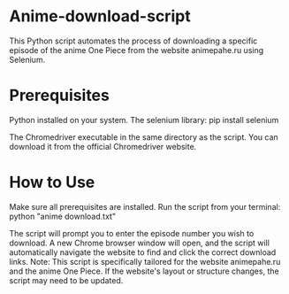 # Anime-download-script
This Python script automates the process of downloading a specific episode of the anime One Piece from the website animepahe.ru using Selenium.
# Prerequisites
Python installed on your system.
The selenium library:
pip install selenium


The Chromedriver executable in the same directory as the script. You can download it from the official Chromedriver website.
# How to Use
Make sure all prerequisites are installed.
Run the script from your terminal:
python "anime download.txt"


The script will prompt you to enter the episode number you wish to download.
A new Chrome browser window will open, and the script will automatically navigate the website to find and click the correct download links.
Note: This script is specifically tailored for the website animepahe.ru and the anime One Piece. If the website's layout or structure changes, the script may need to be updated.
